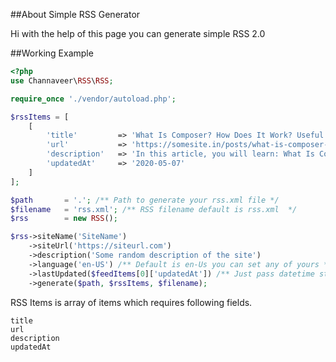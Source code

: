 ##About Simple RSS Generator

Hi with the help of this page you can generate simple RSS 2.0

##Working Example

```php
<?php
use Channaveer\RSS\RSS;

require_once './vendor/autoload.php';

$rssItems = [
    [
        'title'         => 'What Is Composer? How Does It Work? Useful Composer Commands And Usage',
        'url'           => 'https://somesite.in/posts/what-is-composer-how-does-it-work',
        'description'   => 'In this article, you will learn: What Is Composer, Using Composer, Installation In Ubuntu/Windows/Mac.',
        'updatedAt'     => '2020-05-07'
    ]
];

$path       = '.'; /** Path to generate your rss.xml file */
$filename   = 'rss.xml'; /** RSS filename default is rss.xml  */
$rss        = new RSS();

$rss->siteName('SiteName')
    ->siteUrl('https://siteurl.com')
    ->description('Some random description of the site')
    ->language('en-US') /** Default is en-Us you can set any of yours */
    ->lastUpdated($feedItems[0]['updatedAt']) /** Just pass datetime string or date string */
    ->generate($path, $rssItems, $filename);
```

RSS Items is array of items which requires following fields.

```
title
url
description
updatedAt
```